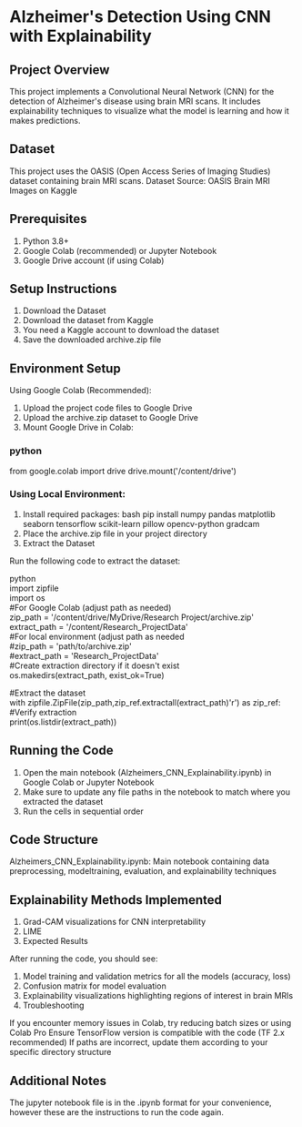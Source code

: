 # Alzheimer's Detection Using CNN with Explainability

## Project Overview
This project implements a Convolutional Neural Network (CNN) for the detection of Alzheimer's disease
using brain MRI scans. It includes explainability techniques to visualize what the model is learning and
how it makes predictions.

## Dataset
This project uses the OASIS (Open Access Series of Imaging Studies) dataset containing brain MRI
scans.
Dataset Source: OASIS Brain MRI Images on Kaggle

## Prerequisites
1. Python 3.8+
2. Google Colab (recommended) or Jupyter Notebook
3. Google Drive account (if using Colab)

## Setup Instructions
1. Download the Dataset
2. Download the dataset from Kaggle
3. You need a Kaggle account to download the dataset
4. Save the downloaded archive.zip file

## Environment Setup
Using Google Colab (Recommended):
1. Upload the project code files to Google Drive
2. Upload the archive.zip dataset to Google Drive
3. Mount Google Drive in Colab:
  
### python
from google.colab import drive
drive.mount('/content/drive')

### Using Local Environment:
1. Install required packages:
bash
pip install numpy pandas matplotlib seaborn tensorflow scikit-learn pillow
opencv-python gradcam
2. Place the archive.zip file in your project directory
3. Extract the Dataset

Run the following code to extract the dataset:

python  
import zipfile  
import os  
#For Google Colab (adjust path as needed)  
zip_path = '/content/drive/MyDrive/Research Project/archive.zip'  
extract_path = '/content/Research_ProjectData'  
#For local environment (adjust path as needed  
#zip_path = 'path/to/archive.zip'  
#extract_path = 'Research_ProjectData'  
#Create extraction directory if it doesn't exist  
os.makedirs(extract_path, exist_ok=True)    
  

#Extract the dataset  
with zipfile.ZipFile(zip_path,zip_ref.extractall(extract_path)'r') as zip_ref:  
#Verify extraction  
print(os.listdir(extract_path))  

## Running the Code

1. Open the main notebook (Alzheimers_CNN_Explainability.ipynb) in Google Colab or Jupyter Notebook
2. Make sure to update any file paths in the notebook to match where you extracted the dataset
3. Run the cells in sequential order

## Code Structure
Alzheimers_CNN_Explainability.ipynb: Main notebook containing data preprocessing, modeltraining, evaluation, and explainability techniques

## Explainability Methods Implemented
1. Grad-CAM visualizations for CNN interpretability
2. LIME
3. Expected Results
   
After running the code, you should see:
1. Model training and validation metrics for all the models (accuracy, loss)
2. Confusion matrix for model evaluation
3. Explainability visualizations highlighting regions of interest in brain MRIs
4. Troubleshooting

If you encounter memory issues in Colab, try reducing batch sizes or using Colab Pro
Ensure TensorFlow version is compatible with the code (TF 2.x recommended)
If paths are incorrect, update them according to your specific directory structure

## Additional Notes

The jupyter notebook file is in the .ipynb format for your convenience, however these are the
instructions to run the code again.
